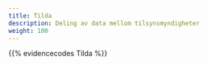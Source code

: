 ```yaml
---
title: Tilda
description: Deling av data mellom tilsynsmyndigheter
weight: 100
---
```


{{% evidencecodes Tilda %}}
